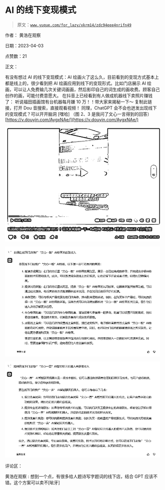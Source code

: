 # AI 的线下变现模式

> 原文：[`www.yuque.com/for_lazy/xkrm14/zdc94eee4nrifn49`](https://www.yuque.com/for_lazy/xkrm14/zdc94eee4nrifn49)

作者： 黄浩在观察

日期：2023-04-03

点赞数：21

正文：

有没有想过 AI 的线下变现模式：AI 绘画火了这么久，目前看到的变现方式基本上都是线上的，很少看到把 AI 绘画应用到线下的变现形式。比如门店展示 AI 绘画，可以让人免费输几次关键词画画，然后影印自己的词生成的画收费。顾客自己创作的画，可能付费意愿大。 在抖音上已经看到有人做成机器线下卖照片赚钱了： 听说福田插画馆有台机器每月嫌 10 万！！带大家来揭秘一下～ 复制此链接，打开 Dou 音搜索，直接观看视频！ 同理，ChatGPT 会不会也迸发出现线下的变现模式？可以开开脑洞 [嘿哈] （图 2、3 是我问了文心一言得到的回答）[https://v.douyin.com/AygxNAe/](https://v.douyin.com/AygxNAe/)

![](img/2b2f712a1914b6d739727682e0f318b5.png)

![](img/426026707c1d9be0551797930686d4ce.png)

![](img/28fa082fbed44ecbed5cd399dcb01377.png)

评论区：

黄浩在观察 : 想到一个点，有很多给人题诗写字题词的线下店，结合 GPT 应该不错。这个方案可以卖不[呲牙]



